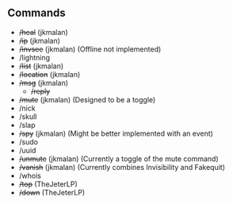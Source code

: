Commands
------------

* ~~/heal~~ (jkmalan)
* ~~/ip~~ (jkmalan)
* ~~/invsee~~ (jkmalan) (Offline not implemented)
* /lightning
* ~~/list~~ (jkmalan)
* ~~/location~~ (jkmalan)
* ~~/msg~~ (jkmalan)
  * ~~/reply~~
* ~~/mute~~ (jkmalan) (Designed to be a toggle)
* /nick
* /skull
* /slap
* ~~/spy~~ (jkmalan) (Might be better implemented with an event)
* /sudo
* /uuid
* ~~/unmute~~ (jkmalan) (Currently a toggle of the mute command)
* ~~/vanish~~ (jkmalan) (Currently combines Invisibility and Fakequit)
* /whois
* ~~/top~~ (TheJeterLP)
* ~~/down~~ (TheJeterLP)